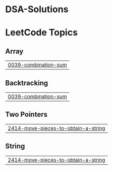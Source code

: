 # DSA-Solutions
<!---LeetCode Topics Start-->
# LeetCode Topics
## Array
|  |
| ------- |
| [0039-combination-sum](https://github.com/krithi8028/DSA-Solutions/tree/master/0039-combination-sum) |
## Backtracking
|  |
| ------- |
| [0039-combination-sum](https://github.com/krithi8028/DSA-Solutions/tree/master/0039-combination-sum) |
## Two Pointers
|  |
| ------- |
| [2414-move-pieces-to-obtain-a-string](https://github.com/krithi8028/DSA-Solutions/tree/master/2414-move-pieces-to-obtain-a-string) |
## String
|  |
| ------- |
| [2414-move-pieces-to-obtain-a-string](https://github.com/krithi8028/DSA-Solutions/tree/master/2414-move-pieces-to-obtain-a-string) |
<!---LeetCode Topics End-->